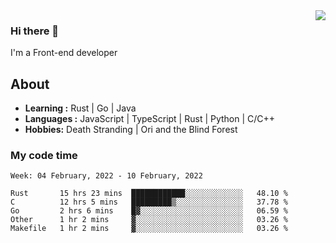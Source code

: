 <img align='right' src="https://github-readme-stats.vercel.app/api?username=strugglebak&show_icons=true">

### Hi there 👋

I'm a Front-end developer

## About

-  **Learning :** Rust | Go | Java
-  **Languages :** JavaScript | TypeScript | Rust | Python | C/C++
-  **Hobbies:** Death Stranding | Ori and the Blind Forest

### My code time

<!--START_SECTION:waka-->
```text
Week: 04 February, 2022 - 10 February, 2022

Rust       15 hrs 23 mins  ████████████░░░░░░░░░░░░░   48.10 % 
C          12 hrs 5 mins   █████████▒░░░░░░░░░░░░░░░   37.78 % 
Go         2 hrs 6 mins    █▓░░░░░░░░░░░░░░░░░░░░░░░   06.59 % 
Other      1 hr 2 mins     ▓░░░░░░░░░░░░░░░░░░░░░░░░   03.26 % 
Makefile   1 hr 2 mins     ▓░░░░░░░░░░░░░░░░░░░░░░░░   03.26 % 
```
<!--END_SECTION:waka-->
